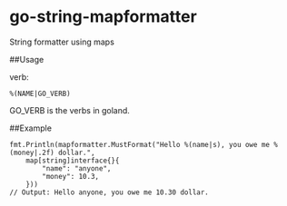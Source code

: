 # go-string-mapformatter
String formatter using maps

##Usage

verb:

    %(NAME|GO_VERB)

GO_VERB is the verbs in goland.

##Example

    fmt.Println(mapformatter.MustFormat("Hello %(name|s), you owe me %(money|.2f) dollar.",
        map[string]interface{}{
            "name": "anyone",
            "money": 10.3,
        }))
    // Output: Hello anyone, you owe me 10.30 dollar.